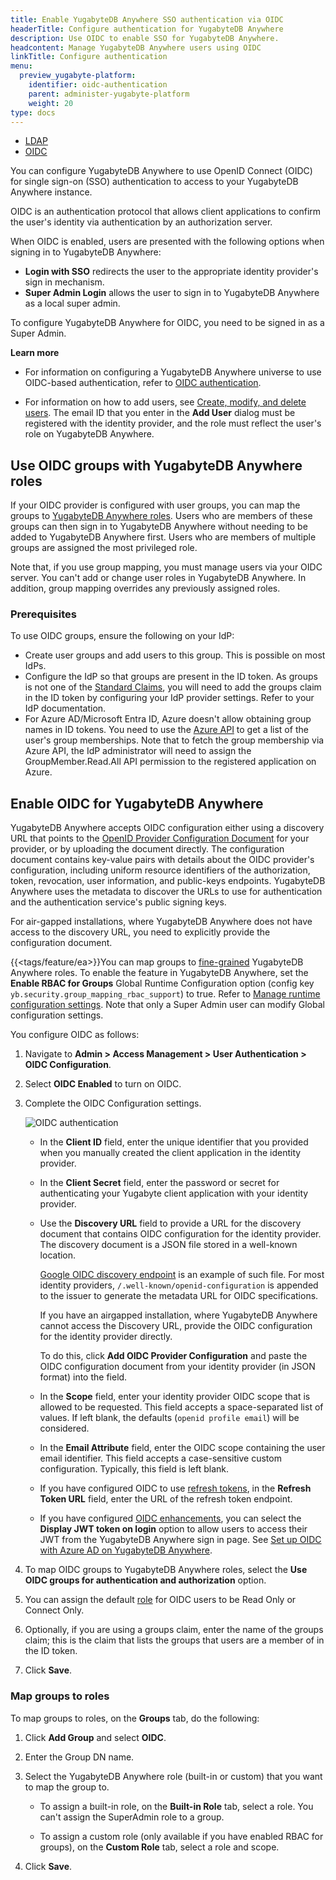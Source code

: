 ```yaml
---
title: Enable YugabyteDB Anywhere SSO authentication via OIDC
headerTitle: Configure authentication for YugabyteDB Anywhere
description: Use OIDC to enable SSO for YugabyteDB Anywhere.
headcontent: Manage YugabyteDB Anywhere users using OIDC
linkTitle: Configure authentication
menu:
  preview_yugabyte-platform:
    identifier: oidc-authentication
    parent: administer-yugabyte-platform
    weight: 20
type: docs
---
```


<ul class="nav nav-tabs-alt nav-tabs-yb">
  <li>
    <a href="../ldap-authentication/" class="nav-link">
      <i class="fa-solid fa-cubes" aria-hidden="true"></i>
      LDAP
    </a>
  </li>
  <li >
    <a href="../oidc-authentication/" class="nav-link active">
      <i class="fa-solid fa-cubes"></i>
      OIDC
    </a>
  </li>
</ul>

You can configure YugabyteDB Anywhere to use OpenID Connect (OIDC) for single sign-on (SSO) authentication to access to your YugabyteDB Anywhere instance.

OIDC is an authentication protocol that allows client applications to confirm the user's identity via authentication by an authorization server.

When OIDC is enabled, users are presented with the following options when signing in to YugabyteDB Anywhere:

- **Login with SSO** redirects the user to the appropriate identity provider's sign in mechanism.
- **Super Admin Login** allows the user to sign in to YugabyteDB Anywhere as a local super admin.

To configure YugabyteDB Anywhere for OIDC, you need to be signed in as a Super Admin.

**Learn more**

- For information on configuring a YugabyteDB Anywhere universe to use OIDC-based authentication, refer to [OIDC authentication](../../security/authentication/oidc-authentication-aad/).

- For information on how to add users, see [Create, modify, and delete users](../anywhere-rbac/#users-and-roles). The email ID that you enter in the **Add User** dialog must be registered with the identity provider, and the role must reflect the user's role on YugabyteDB Anywhere.

## Use OIDC groups with YugabyteDB Anywhere roles

If your OIDC provider is configured with user groups, you can map the groups to [YugabyteDB Anywhere roles](../anywhere-rbac/). Users who are members of these groups can then sign in to YugabyteDB Anywhere without needing to be added to YugabyteDB Anywhere first. Users who are members of multiple groups are assigned the most privileged role.

Note that, if you use group mapping, you must manage users via your OIDC server. You can't add or change user roles in YugabyteDB Anywhere. In addition, group mapping overrides any previously assigned roles.

### Prerequisites

To use OIDC groups, ensure the following on your IdP:

- Create user groups and add users to this group. This is possible on most IdPs.
- Configure the IdP so that groups are present in the ID token. As groups is not one of the [Standard Claims](https://openid.net/specs/openid-connect-core-1_0.html#StandardClaims), you will need to add the groups claim in the ID token by configuring your IdP provider settings. Refer to your IdP documentation.
- For Azure AD/Microsoft Entra ID, Azure doesn't allow obtaining group names in ID tokens. You need to use the [Azure API](https://learn.microsoft.com/en-gb/graph/api/user-list-memberof?view=graph-rest-1.0&tabs=http) to get a list of the user's group memberships. Note that to fetch the group membership via Azure API, the IdP administrator will need to assign the GroupMember.Read.All API permission to the registered application on Azure.

## Enable OIDC for YugabyteDB Anywhere

YugabyteDB Anywhere accepts OIDC configuration either using a discovery URL that points to the [OpenID Provider Configuration Document](https://openid.net/specs/openid-connect-discovery-1_0.html#ProviderConfig) for your provider, or by uploading the document directly. The configuration document contains key-value pairs with details about the OIDC provider's configuration, including uniform resource identifiers of the authorization, token, revocation, user information, and public-keys endpoints. YugabyteDB Anywhere uses the metadata to discover the URLs to use for authentication and the authentication service's public signing keys.

For air-gapped installations, where YugabyteDB Anywhere does not have access to the discovery URL, you need to explicitly provide the configuration document.

{{<tags/feature/ea>}}You can map groups to [fine-grained](../anywhere-rbac/#fine-grained-rbac) YugabyteDB Anywhere roles. To enable the feature in YugabyteDB Anywhere, set the **Enable RBAC for Groups** Global Runtime Configuration option (config key `yb.security.group_mapping_rbac_support`) to true. Refer to [Manage runtime configuration settings](../../administer-yugabyte-platform/manage-runtime-config/). Note that only a Super Admin user can modify Global configuration settings.

You configure OIDC as follows:

1. Navigate to **Admin > Access Management > User Authentication > OIDC Configuration**.

1. Select **OIDC Enabled** to turn on OIDC.

1. Complete the OIDC Configuration settings.

    ![OIDC authentication](/images/yp/oidc-auth-2024-2.png)

    - In the **Client ID** field, enter the unique identifier that you provided when you manually created the client application in the identity provider.
    - In the **Client Secret** field, enter the password or secret for authenticating your Yugabyte client application with your identity provider.
    - Use the **Discovery URL** field to provide a URL for the discovery document that contains OIDC configuration for the identity provider. The discovery document is a JSON file stored in a well-known location.

        [Google OIDC discovery endpoint](https://developers.google.com/identity/protocols/oauth2/openid-connect#an-id-tokens-payload) is an example of such file. For most identity providers, `/.well-known/openid-configuration` is appended to the issuer to generate the metadata URL for OIDC specifications.

        If you have an airgapped installation, where YugabyteDB Anywhere cannot access the Discovery URL, provide the OIDC configuration for the identity provider directly.

        To do this, click **Add OIDC Provider Configuration** and paste the OIDC configuration document from your identity provider (in JSON format) into the field.

    - In the **Scope** field, enter your identity provider OIDC scope that is allowed to be requested. This field accepts a space-separated list of values. If left blank, the defaults (`openid profile email`) will be considered.
    - In the **Email Attribute** field, enter the OIDC scope containing the user email identifier. This field accepts a case-sensitive custom configuration. Typically, this field is left blank.
    - If you have configured OIDC to use [refresh tokens](https://openid.net/specs/openid-connect-core-1_0.html#RefreshTokens), in the **Refresh Token URL** field, enter the URL of the refresh token endpoint.
    - If you have configured [OIDC enhancements](../../security/authentication/oidc-authentication-aad/#enable-oidc-enhancements), you can select the **Display JWT token on login** option to allow users to access their JWT from the YugabyteDB Anywhere sign in page. See [Set up OIDC with Azure AD on YugabyteDB Anywhere](../../security/authentication/oidc-authentication-aad/#set-up-oidc-with-azure-ad-on-yugabytedb-anywhere).

1. To map OIDC groups to YugabyteDB Anywhere roles, select the **Use OIDC groups for authentication and authorization** option.

1. You can assign the default [role](../anywhere-rbac/#built-in-roles) for OIDC users to be Read Only or Connect Only.

1. Optionally, if you are using a groups claim, enter the name of the groups claim; this is the claim that lists the groups that users are a member of in the ID token.

1. Click **Save**.

### Map groups to roles

To map groups to roles, on the **Groups** tab, do the following:

1. Click **Add Group** and select **OIDC**.

1. Enter the Group DN name.

1. Select the YugabyteDB Anywhere role (built-in or custom) that you want to map the group to.

    - To assign a built-in role, on the **Built-in Role** tab, select a role. You can't assign the SuperAdmin role to a group.

    - To assign a custom role (only available if you have enabled RBAC for groups), on the **Custom Role** tab, select a role and scope.

1. Click **Save**.

